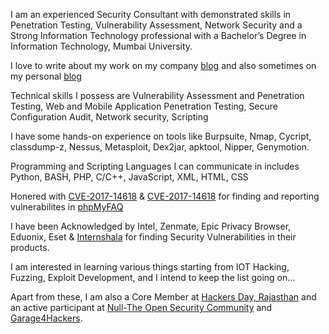 I am an experienced Security Consultant with demonstrated skills in Penetration Testing, Vulnerability Assessment, Network Security and a Strong Information Technology professional with a Bachelor’s Degree in Information Technology, Mumbai University.

I love to write about my work on my company [blog](http://blog.securelayer7.net/author/ishaq/) and also sometimes on my personal [blog](https://securityprince.blogspot.in/)

Technical skills I possess are Vulnerability Assessment and Penetration Testing, Web and Mobile Application Penetration Testing, Secure Configuration Audit, Network security, Scripting

I have some hands-on experience on tools like Burpsuite, Nmap, Cycript, classdump-z, Nessus, Metasploit, Dex2jar, apktool, Nipper, Genymotion.

Programming and Scripting Languages I can communicate in includes Python, BASH, PHP, C/C++, JavaScript, XML, HTML, CSS

Honered with [CVE-2017-14618](http://cve.mitre.org/cgi-bin/cvename.cgi?name=CVE-2017-14618) & [CVE-2017-14618](http://cve.mitre.org/cgi-bin/cvename.cgi?name=CVE-2017-14619) for finding and reporting vulnerabilites in [phpMyFAQ](http://www.phpmyfaq.de/)

I have been Acknowledged by Intel, Zenmate, Epic Privacy Browser, Eduonix, Eset & [Internshala](https://internshala.com/hall_of_fame) for finding Security Vulnerabilities in their products.

I am interested in learning various things starting from IOT Hacking, Fuzzing, Exploit Development, and I intend to keep the list going on...

Apart from these, I am also a Core Member at [Hackers Day, Rajasthan](https://www.hackersday.org/rajasthan/team) and an active participant at [Null-The Open Security Community](https://null.co.in/) and [Garage4Hackers](http://garage4hackers.com).
